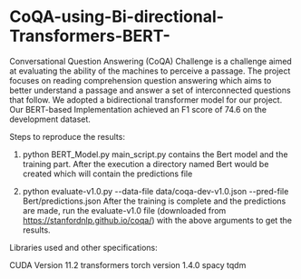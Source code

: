 # CoQA-using-Bi-directional-Transformers-BERT-
Conversational Question Answering (CoQA) Challenge is a challenge aimed at evaluating the ability of the machines to perceive a passage. 
The project focuses on reading comprehension question answering which aims to better understand a passage and answer a set of interconnected questions that follow.
We adopted a bidirectional transformer model for our project. Our BERT-based Implementation achieved an F1 score of 74.6 on the development dataset.


Steps to reproduce the results: 

1) python BERT_Model.py
main_script.py contains the Bert model and the training part. After the execution
a directory named Bert would be created which will contain the predictions file

2) python evaluate-v1.0.py --data-file data/coqa-dev-v1.0.json --pred-file Bert/predictions.json
After the training is complete and the predictions are made, run the evaluate-v1.0 file 
(downloaded from https://stanfordnlp.github.io/coqa/) with the above arguments to get the results. 


Libraries used and other specifications:

CUDA Version 11.2
transformers
torch version 1.4.0
spacy
tqdm
